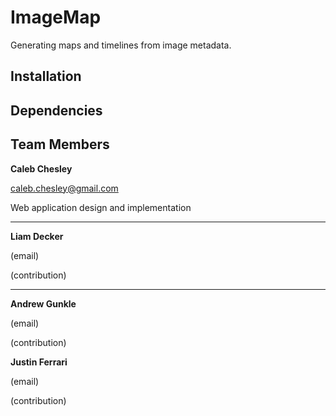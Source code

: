 # ImageMap
Generating maps and timelines from image metadata.

## Installation


## Dependencies


## Team Members

**Caleb Chesley**  

caleb.chesley@gmail.com

Web application design and implementation

***

**Liam Decker**

(email)

(contribution)

***

**Andrew Gunkle**

(email)

(contribution)

**Justin Ferrari**

(email)

(contribution)


